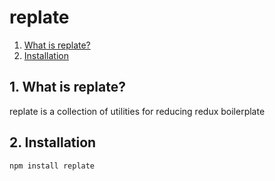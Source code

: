 # replate

1. [What is replate?](#1-what-is-replate)
2. [Installation](#2-)

## 1. What is replate?
replate is a collection of utilities for reducing redux boilerplate

## 2. Installation
```
npm install replate
```
